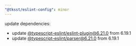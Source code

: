 ```yaml
---
"@tksst/eslint-config": minor
---
```


update dependencies:

- update [@typescript-eslint/eslint-plugin@6.21.0](https://github.com/typescript-eslint/typescript-eslint/releases/tag/v6.21.0) from 6.19.1
- update [@typescript-eslint/parser@6.21.0](https://github.com/typescript-eslint/typescript-eslint/releases/tag/v6.21.0) from 6.19.1
